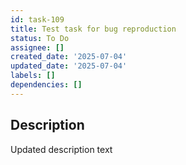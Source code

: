 ```yaml
---
id: task-109
title: Test task for bug reproduction
status: To Do
assignee: []
created_date: '2025-07-04'
updated_date: '2025-07-04'
labels: []
dependencies: []
---
```


## Description

Updated description text
